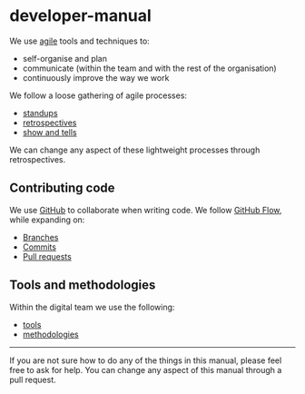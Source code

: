 # developer-manual

We use [agile](https://en.wikipedia.org/wiki/Agile_software_development) tools and techniques to:

* self-organise and plan
* communicate (within the team and with the rest of the organisation)
* continuously improve the way we work

We follow a loose gathering of agile processes:

* [standups](standup.md)
* [retrospectives](retrospective.md)
* [show and tells](show_and_tell.md)

We can change any aspect of these lightweight processes through retrospectives.

## Contributing code

We use [GitHub](https://github.com/) to collaborate when writing code. We follow [GitHub Flow](https://guides.github.com/introduction/flow/), while expanding on:

* [Branches](branches.md)
* [Commits](commits.md)
* [Pull requests](pull-requests.md)

## Tools and methodologies

Within the digital team we use the following:

* [tools](tools.md)
* [methodologies](methodologies)

---

If you are not sure how to do any of the things in this manual, please feel free to ask for help. You can change any aspect of this manual through a pull request.
